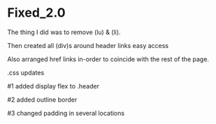 # Fixed_2.0

The thing I did was to remove (lu) & (li).

Then created all (div)s around header links easy access

Also arranged href links in-order to coincide with the rest of the page.

.css updates

#1 added display flex to .header

#2 added outline border 

#3 changed padding in several locations




